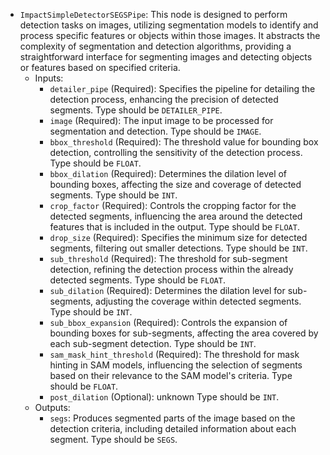 - `ImpactSimpleDetectorSEGSPipe`: This node is designed to perform detection tasks on images, utilizing segmentation models to identify and process specific features or objects within those images. It abstracts the complexity of segmentation and detection algorithms, providing a straightforward interface for segmenting images and detecting objects or features based on specified criteria.
    - Inputs:
        - `detailer_pipe` (Required): Specifies the pipeline for detailing the detection process, enhancing the precision of detected segments. Type should be `DETAILER_PIPE`.
        - `image` (Required): The input image to be processed for segmentation and detection. Type should be `IMAGE`.
        - `bbox_threshold` (Required): The threshold value for bounding box detection, controlling the sensitivity of the detection process. Type should be `FLOAT`.
        - `bbox_dilation` (Required): Determines the dilation level of bounding boxes, affecting the size and coverage of detected segments. Type should be `INT`.
        - `crop_factor` (Required): Controls the cropping factor for the detected segments, influencing the area around the detected features that is included in the output. Type should be `FLOAT`.
        - `drop_size` (Required): Specifies the minimum size for detected segments, filtering out smaller detections. Type should be `INT`.
        - `sub_threshold` (Required): The threshold for sub-segment detection, refining the detection process within the already detected segments. Type should be `FLOAT`.
        - `sub_dilation` (Required): Determines the dilation level for sub-segments, adjusting the coverage within detected segments. Type should be `INT`.
        - `sub_bbox_expansion` (Required): Controls the expansion of bounding boxes for sub-segments, affecting the area covered by each sub-segment detection. Type should be `INT`.
        - `sam_mask_hint_threshold` (Required): The threshold for mask hinting in SAM models, influencing the selection of segments based on their relevance to the SAM model's criteria. Type should be `FLOAT`.
        - `post_dilation` (Optional): unknown Type should be `INT`.
    - Outputs:
        - `segs`: Produces segmented parts of the image based on the detection criteria, including detailed information about each segment. Type should be `SEGS`.
